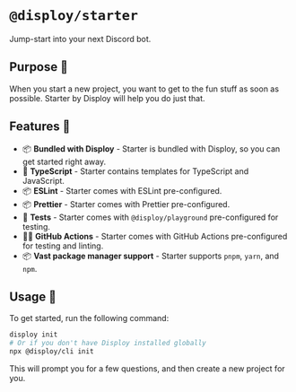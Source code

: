 # `@disploy/starter`

Jump-start into your next Discord bot.

## Purpose 🤔

When you start a new project, you want to get to the fun stuff as soon as possible. Starter by Disploy will help you do just that.

## Features 🎉

-   📦 **Bundled with Disploy** - Starter is bundled with Disploy, so you can get started right away.
-   📝 **TypeScript** - Starter contains templates for TypeScript and JavaScript.
-   📦 **ESLint** - Starter comes with ESLint pre-configured.
-   📦 **Prettier** - Starter comes with Prettier pre-configured.
-   🧪 **Tests** - Starter comes with `@disploy/playground` pre-configured for testing.
-   👨‍💻 **GitHub Actions** - Starter comes with GitHub Actions pre-configured for testing and linting.
-   📦 **Vast package manager support** - Starter supports `pnpm`, `yarn`, and `npm`.

## Usage 🚀

To get started, run the following command:

```bash
disploy init
# Or if you don't have Disploy installed globally
npx @disploy/cli init
```

This will prompt you for a few questions, and then create a new project for you.